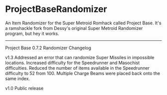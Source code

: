 # ProjectBaseRandomizer

An Item Randomizer for the Super Metroid Romhack called Project Base.
It's a ramshackle fork from Dessy's original Super Metroid Randomizer program, but hey it works.

----------------------------------------------
Project Base 0.7.2 Randomizer Changelog

v1.3
	Addressed an error that can randomize Super Missiles in impossible locations.
	Increased difficulty for the Speedrunner and Masochist difficulties.
	Reduced the number of items available in the Speedrunner difficulty to 52 from 100.
	Multiple Charge Beams were placed back onto the same index.
  
v1.0
	Public release
